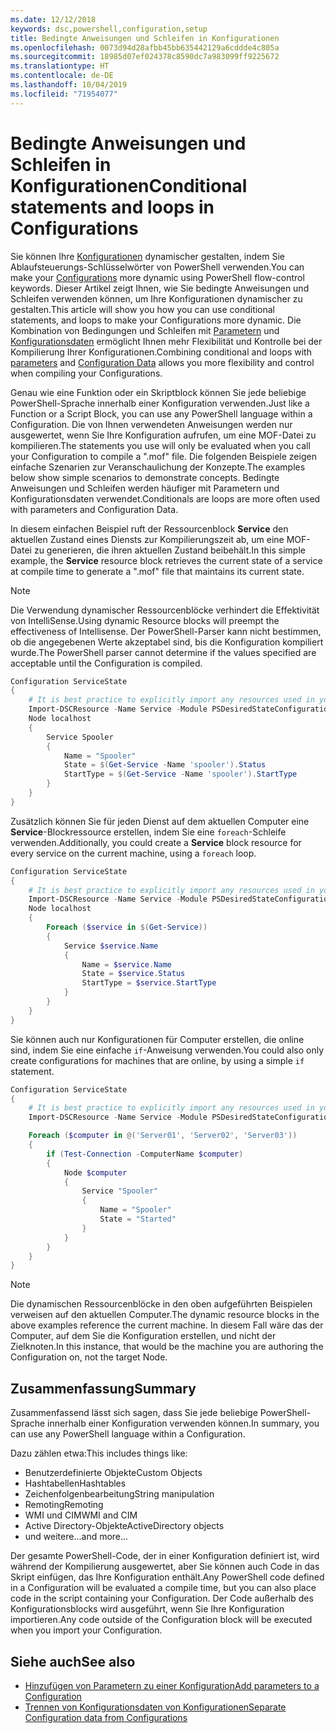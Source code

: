 ```yaml
---
ms.date: 12/12/2018
keywords: dsc,powershell,configuration,setup
title: Bedingte Anweisungen und Schleifen in Konfigurationen
ms.openlocfilehash: 0073d94d28afbb45bb635442129a6cddde4c805a
ms.sourcegitcommit: 18985d07ef024378c8590dc7a983099ff9225672
ms.translationtype: HT
ms.contentlocale: de-DE
ms.lasthandoff: 10/04/2019
ms.locfileid: "71954077"
---
```

# <a name="conditional-statements-and-loops-in-configurations"></a><span data-ttu-id="e0e95-103">Bedingte Anweisungen und Schleifen in Konfigurationen</span><span class="sxs-lookup"><span data-stu-id="e0e95-103">Conditional statements and loops in Configurations</span></span>

<span data-ttu-id="e0e95-104">Sie können Ihre [Konfigurationen](configurations.md) dynamischer gestalten, indem Sie Ablaufsteuerungs-Schlüsselwörter von PowerShell verwenden.</span><span class="sxs-lookup"><span data-stu-id="e0e95-104">You can make your [Configurations](configurations.md) more dynamic using PowerShell flow-control keywords.</span></span> <span data-ttu-id="e0e95-105">Dieser Artikel zeigt Ihnen, wie Sie bedingte Anweisungen und Schleifen verwenden können, um Ihre Konfigurationen dynamischer zu gestalten.</span><span class="sxs-lookup"><span data-stu-id="e0e95-105">This article will show you how you can use conditional statements, and loops to make your Configurations more dynamic.</span></span> <span data-ttu-id="e0e95-106">Die Kombination von Bedingungen und Schleifen mit [Parametern](add-parameters-to-a-configuration.md) und [Konfigurationsdaten](configData.md) ermöglicht Ihnen mehr Flexibilität und Kontrolle bei der Kompilierung Ihrer Konfigurationen.</span><span class="sxs-lookup"><span data-stu-id="e0e95-106">Combining conditional and loops with [parameters](add-parameters-to-a-configuration.md) and [Configuration Data](configData.md) allows you more flexibility and control when compiling your Configurations.</span></span>

<span data-ttu-id="e0e95-107">Genau wie eine Funktion oder ein Skriptblock können Sie jede beliebige PowerShell-Sprache innerhalb einer Konfiguration verwenden.</span><span class="sxs-lookup"><span data-stu-id="e0e95-107">Just like a Function or a Script Block, you can use any PowerShell language within a Configuration.</span></span> <span data-ttu-id="e0e95-108">Die von Ihnen verwendeten Anweisungen werden nur ausgewertet, wenn Sie Ihre Konfiguration aufrufen, um eine MOF-Datei zu kompilieren.</span><span class="sxs-lookup"><span data-stu-id="e0e95-108">The statements you use will only be evaluated when you call your Configuration to compile a ".mof" file.</span></span> <span data-ttu-id="e0e95-109">Die folgenden Beispiele zeigen einfache Szenarien zur Veranschaulichung der Konzepte.</span><span class="sxs-lookup"><span data-stu-id="e0e95-109">The examples below show simple scenarios to demonstrate concepts.</span></span> <span data-ttu-id="e0e95-110">Bedingte Anweisungen und Schleifen werden häufiger mit Parametern und Konfigurationsdaten verwendet.</span><span class="sxs-lookup"><span data-stu-id="e0e95-110">Conditionals are loops are more often used with parameters and Configuration Data.</span></span>

<span data-ttu-id="e0e95-111">In diesem einfachen Beispiel ruft der Ressourcenblock **Service** den aktuellen Zustand eines Diensts zur Kompilierungszeit ab, um eine MOF-Datei zu generieren, die ihren aktuellen Zustand beibehält.</span><span class="sxs-lookup"><span data-stu-id="e0e95-111">In this simple example, the **Service** resource block retrieves the current state of a service at compile time to generate a ".mof" file that maintains its current state.</span></span>

> [!NOTE]
> <span data-ttu-id="e0e95-112">Die Verwendung dynamischer Ressourcenblöcke verhindert die Effektivität von IntelliSense.</span><span class="sxs-lookup"><span data-stu-id="e0e95-112">Using dynamic Resource blocks will preempt the effectiveness of Intellisense.</span></span> <span data-ttu-id="e0e95-113">Der PowerShell-Parser kann nicht bestimmen, ob die angegebenen Werte akzeptabel sind, bis die Konfiguration kompiliert wurde.</span><span class="sxs-lookup"><span data-stu-id="e0e95-113">The PowerShell parser cannot determine if the values specified are acceptable until the Configuration is compiled.</span></span>

```powershell
Configuration ServiceState
{
    # It is best practice to explicitly import any resources used in your Configurations.
    Import-DSCResource -Name Service -Module PSDesiredStateConfiguration
    Node localhost
    {
        Service Spooler
        {
            Name = "Spooler"
            State = $(Get-Service -Name 'spooler').Status
            StartType = $(Get-Service -Name 'spooler').StartType
        }
    }
}
```

<span data-ttu-id="e0e95-114">Zusätzlich können Sie für jeden Dienst auf dem aktuellen Computer eine **Service**-Blockressource erstellen, indem Sie eine `foreach`-Schleife verwenden.</span><span class="sxs-lookup"><span data-stu-id="e0e95-114">Additionally, you could create a **Service** block resource for every service on the current machine, using a `foreach` loop.</span></span>

```powershell
Configuration ServiceState
{
    # It is best practice to explicitly import any resources used in your Configurations.
    Import-DSCResource -Name Service -Module PSDesiredStateConfiguration
    Node localhost
    {
        Foreach ($service in $(Get-Service))
        {
            Service $service.Name
            {
                Name = $service.Name
                State = $service.Status
                StartType = $service.StartType
            }
        }
    }
}
```

<span data-ttu-id="e0e95-115">Sie können auch nur Konfigurationen für Computer erstellen, die online sind, indem Sie eine einfache `if`-Anweisung verwenden.</span><span class="sxs-lookup"><span data-stu-id="e0e95-115">You could also only create configurations for machines that are online, by using a simple `if` statement.</span></span>

```powershell
Configuration ServiceState
{
    # It is best practice to explicitly import any resources used in your Configurations.
    Import-DSCResource -Name Service -Module PSDesiredStateConfiguration

    Foreach ($computer in @('Server01', 'Server02', 'Server03'))
    {
        if (Test-Connection -ComputerName $computer)
        {
            Node $computer
            {
                Service "Spooler"
                {
                    Name = "Spooler"
                    State = "Started"
                }
            }
        }
    }
}
```

> [!NOTE]
> <span data-ttu-id="e0e95-116">Die dynamischen Ressourcenblöcke in den oben aufgeführten Beispielen verweisen auf den aktuellen Computer.</span><span class="sxs-lookup"><span data-stu-id="e0e95-116">The dynamic resource blocks in the above examples reference the current machine.</span></span> <span data-ttu-id="e0e95-117">In diesem Fall wäre das der Computer, auf dem Sie die Konfiguration erstellen, und nicht der Zielknoten.</span><span class="sxs-lookup"><span data-stu-id="e0e95-117">In this instance, that would be the machine you are authoring the Configuration on, not the target Node.</span></span>

<!---
Mention Get-DSCConfigurationFromSystem
-->

## <a name="summary"></a><span data-ttu-id="e0e95-118">Zusammenfassung</span><span class="sxs-lookup"><span data-stu-id="e0e95-118">Summary</span></span>

<span data-ttu-id="e0e95-119">Zusammenfassend lässt sich sagen, dass Sie jede beliebige PowerShell-Sprache innerhalb einer Konfiguration verwenden können.</span><span class="sxs-lookup"><span data-stu-id="e0e95-119">In summary, you can use any PowerShell language within a Configuration.</span></span>

<span data-ttu-id="e0e95-120">Dazu zählen etwa:</span><span class="sxs-lookup"><span data-stu-id="e0e95-120">This includes things like:</span></span>

- <span data-ttu-id="e0e95-121">Benutzerdefinierte Objekte</span><span class="sxs-lookup"><span data-stu-id="e0e95-121">Custom Objects</span></span>
- <span data-ttu-id="e0e95-122">Hashtabellen</span><span class="sxs-lookup"><span data-stu-id="e0e95-122">Hashtables</span></span>
- <span data-ttu-id="e0e95-123">Zeichenfolgenbearbeitung</span><span class="sxs-lookup"><span data-stu-id="e0e95-123">String manipulation</span></span>
- <span data-ttu-id="e0e95-124">Remoting</span><span class="sxs-lookup"><span data-stu-id="e0e95-124">Remoting</span></span>
- <span data-ttu-id="e0e95-125">WMI und CIM</span><span class="sxs-lookup"><span data-stu-id="e0e95-125">WMI and CIM</span></span>
- <span data-ttu-id="e0e95-126">Active Directory-Objekte</span><span class="sxs-lookup"><span data-stu-id="e0e95-126">ActiveDirectory objects</span></span>
- <span data-ttu-id="e0e95-127">und weitere...</span><span class="sxs-lookup"><span data-stu-id="e0e95-127">and more...</span></span>

<span data-ttu-id="e0e95-128">Der gesamte PowerShell-Code, der in einer Konfiguration definiert ist, wird während der Kompilierung ausgewertet, aber Sie können auch Code in das Skript einfügen, das Ihre Konfiguration enthält.</span><span class="sxs-lookup"><span data-stu-id="e0e95-128">Any PowerShell code defined in a Configuration will be evaluated a compile time, but you can also place code in the script containing your Configuration.</span></span> <span data-ttu-id="e0e95-129">Der Code außerhalb des Konfigurationsblocks wird ausgeführt, wenn Sie Ihre Konfiguration importieren.</span><span class="sxs-lookup"><span data-stu-id="e0e95-129">Any code outside of the Configuration block will be executed when you import your Configuration.</span></span>

## <a name="see-also"></a><span data-ttu-id="e0e95-130">Siehe auch</span><span class="sxs-lookup"><span data-stu-id="e0e95-130">See also</span></span>

- [<span data-ttu-id="e0e95-131">Hinzufügen von Parametern zu einer Konfiguration</span><span class="sxs-lookup"><span data-stu-id="e0e95-131">Add parameters to a Configuration</span></span>](add-parameters-to-a-configuration.md)
- [<span data-ttu-id="e0e95-132">Trennen von Konfigurationsdaten von Konfigurationen</span><span class="sxs-lookup"><span data-stu-id="e0e95-132">Separate Configuration data from Configurations</span></span>](configData.md)
